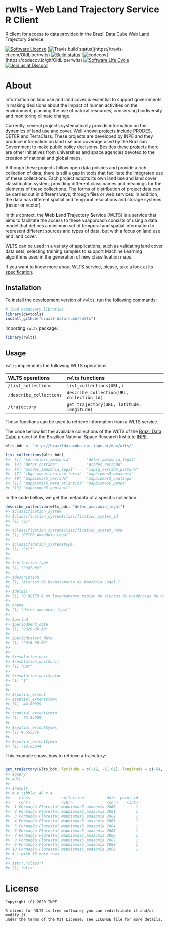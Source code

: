 
<!-- README.md is generated from README.Rmd. Please edit that file -->

# rwlts - Web Land Trajectory Service R Client

R client for access to data provided in the Brazil Data Cube Web Land
Trajectory Service.

<!-- badges: start -->

[![Software
License](https://img.shields.io/badge/license-MIT-green)](https://github.com/brazil-data-cube/rstac/blob/master/LICENSE)
[![Travis build
status](https://api.travis-ci.com/OldLipe/rwlts.svg?)](https://travis-ci.com/OldLipe/rwlts)
[![Build
status](https://ci.appveyor.com/api/projects/status/qp5ohssj328vynh0?svg=true)](https://ci.appveyor.com/project/OldLipe/rwlts)
[![codecov](https://codecov.io/gh/OldLipe/rwlts/branch/main/graph/badge.svg?)](https://codecov.io/gh/OldLipe/rwlts)
[![Software Life
Cycle](https://img.shields.io/badge/lifecycle-experimental-orange.svg)](https://www.tidyverse.org/lifecycle/#experimental)
[![Join us at
Discord](https://img.shields.io/discord/689541907621085198?logo=discord&logoColor=ffffff&color=7389D8)](https://discord.com/channels/689541907621085198#)
<!-- badges: end -->

# About

Information on land use and land cover is essential to support
governments in making decisions about the impact of human activities on
the environment, planning the use of natural resources, conserving
biodiversity and monitoring climate change.

Currently, several projects systematically provide information on the
dynamics of land use and cover. Well known projects include PRODES,
DETER and TerraClass. These projects are developed by INPE and they
produce information on land use and coverage used by the Brazilian
Government to make public policy decisions. Besides these projects there
are other initiatives from universities and space agencies devoted to
the creation of national and global maps.

Although these projects follow open data policies and provide a rich
collection of data, there is still a gap in tools that facilitate the
integrated use of these collections. Each project adopts its own land
use and land cover classification system, providing different class
names and meanings for the elements of these collections. The forms of
distribution of project data can be carried out in different ways,
through files or web services. In addition, the data has different
spatial and temporal resolutions and storage systems (raster or vector).

In this context, the **W**eb **L**and **T**rajectory **S**ervice (WLTS)
is a service that aims to facilitate the access to these vaapproach
consists of using a data model that defines a minimum set of temporal
and spatial information to represent different sources and types of
data, but with a focus on land use and land cover.

WLTS can be used in a variety of applications, such as validating land
cover data sets, selecting training samples to support Machine Learning
algorithms used in the generation of new classification maps.

If you want to know more about WLTS service, please, take a look at its
[specification](https://github.com/brazil-data-cube/wlts-spec).

## Installation

To install the development version of `rwlts`, run the following
commands:

``` r
# load necessary libraries
library(devtools)
install_github("brazil-data-cube/rwlts")
```

Importing `rwlts` package:

``` r
library(rwlts)
```

## Usage

`rwlts` implements the following WLTS operations:

| **WLTS** operations     | `rwlts` functions                          |
| :---------------------- | :----------------------------------------- |
| `/list_collections`     | `list_collections(URL,)`                   |
| `/describe_collections` | `describe_collection(URL, collection_id)`  |
| `/trajectory`           | `get_trajectory(URL, latitude, longitude)` |

These functions can be used to retrieve information from a WLTS service.

The code bellow list the available collections of the WLTS of the
[Brazil Data Cube](http://brazildatacube.org/) project of the Brazilian
National Space Research Institute [INPE](http://www.inpe.br/).

``` r
wlts_bdc <- "http://brazildatacube.dpi.inpe.br/dev/wlts/"

list_collections(wlts_bdc)
#>  [1] "terraclass_amazonia"       "deter_amazonia_legal"     
#>  [3] "deter_cerrado"             "prodes_cerrado"           
#>  [5] "prodes_amazonia_legal"     "lapig_cerrado_pasture"    
#>  [7] "ibge_cobertura_uso_terra"  "mapbiomas5_amazonia"      
#>  [9] "mapbiomas5_cerrado"        "mapbiomas5_caatinga"      
#> [11] "mapbiomas5_mata_atlantica" "mapbiomas5_pampa"         
#> [13] "mapbiomas5_pantanal"
```

In the code bellow, we get the metadata of a specific collection:

``` r
describe_collection(wlts_bdc, "deter_amazonia_legal")
#> $classification_system
#> $classification_system$classification_system_id
#> [1] "21"
#> 
#> $classification_system$classification_system_name
#> [1] "DETER Amazônia Legal"
#> 
#> $classification_system$type
#> [1] "Self"
#> 
#> 
#> $collection_type
#> [1] "Feature"
#> 
#> $description
#> [1] "Alertas de Desmatamento da Amazônia Legal."
#> 
#> $detail
#> [1] "O DETER é um levantamento rápido de alertas de evidências de alteração da cobertura florestal na Amazônia, feito pelo INPE. O DETER foi desenvolvido como um sistema de alerta para dar suporte à fiscalização e controle de desmatamento e da degradação florestal realizadas pelo Instituto Brasileiro do Meio Ambiente e dos Recursos Naturais Renováveis (IBAMA) e demais órgãos ligados a esta temática. Mais informações acesse: http://www.obt.inpe.br/OBT/assuntos/programas/amazonia/deter"
#> 
#> $name
#> [1] "deter_amazonia_legal"
#> 
#> $period
#> $period$end_date
#> [1] "2020-06-18"
#> 
#> $period$start_date
#> [1] "2016-08-02"
#> 
#> 
#> $resolution_unit
#> $resolution_unit$unit
#> [1] "DAY"
#> 
#> $resolution_unit$value
#> [1] "1"
#> 
#> 
#> $spatial_extent
#> $spatial_extent$xmax
#> [1] -44.00039
#> 
#> $spatial_extent$xmin
#> [1] -73.54909
#> 
#> $spatial_extent$ymax
#> [1] 4.555376
#> 
#> $spatial_extent$ymin
#> [1] -18.03644
```

This example shows how to retrieve a trajectory:

``` r

get_trajectory(wlts_bdc, latitude = c(-12, -11.01), longitude = c(-54, -54), collections = "mapbiomas5_amazonia")
#> $query
#> NULL
#> 
#> $result
#> # A tibble: 40 x 4
#>    class              collection          date  point_id
#>    <chr>              <chr>               <chr>    <int>
#>  1 Formação Florestal mapbiomas5_amazonia 2000         1
#>  2 Formação Florestal mapbiomas5_amazonia 2001         1
#>  3 Formação Florestal mapbiomas5_amazonia 2002         1
#>  4 Formação Florestal mapbiomas5_amazonia 2003         1
#>  5 Formação Florestal mapbiomas5_amazonia 2004         1
#>  6 Formação Florestal mapbiomas5_amazonia 2005         1
#>  7 Formação Florestal mapbiomas5_amazonia 2006         1
#>  8 Formação Florestal mapbiomas5_amazonia 2007         1
#>  9 Formação Florestal mapbiomas5_amazonia 2008         1
#> 10 Formação Florestal mapbiomas5_amazonia 2009         1
#> # … with 30 more rows
#> 
#> attr(,"class")
#> [1] "wlts"
```

# License

    Copyright (C) 2020 INPE.
    
    R client for WLTS is free software; you can redistribute it and/or modify it
    under the terms of the MIT License; see LICENSE file for more details.
